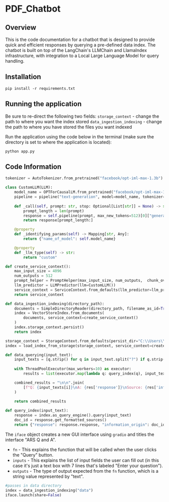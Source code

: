 # PDF_Chatbot

## Overview
This is the code documentation for a chatbot that is designed to provide quick and efficient responses by querying a pre-defined data index. The chatbot is built on top of the LangChain's LLMChain and LlamaIndex infrastructure, with integration to a Local Large Language Model for query handling.

## Installation
`pip install -r requirements.txt`

## Running the application
Be sure to re-direct the following two fields:
`storage_context` - change the path to where you want the index stored
`data_ingestion_indexing` - change the path to where you have stored the files you want indexed

Run the application using the code below in the terminal (make sure the directory is set to where the application is located):

`python app.py`

## Code Information
```python
tokenizer = AutoTokenizer.from_pretrained("facebook/opt-iml-max-1.3b")
```

```python
class CustomLLM(LLM):
    model_name = OPTForCausalLM.from_pretrained("facebook/opt-iml-max-1.3b")
    pipeline = pipeline("text-generation", model=model_name, tokenizer=tokenizer)
    
    def _call(self, prompt: str, stop: Optional[List[str]] = None) -> str:
        prompt_length = len(prompt)
        response = self.pipeline(prompt, max_new_tokens=512)[0]["generated_text"]
        return response[prompt_length:]

    @property
    def _identifying_params(self) -> Mapping[str, Any]:
        return {"name_of_model": self.model_name}

    @property
    def _llm_type(self) -> str:
        return "custom"
```

```python
def create_service_context():
    max_input_size = 4096
    num_outputs = 512
    prompt_helper = PromptHelper(max_input_size, num_outputs,  chunk_overlap_ratio=0.2)
    llm_predictor = LLMPredictor(llm=CustomLLM())
    service_context = ServiceContext.from_defaults(llm_predictor=llm_predictor, prompt_helper=prompt_helper)
    return service_context
```

```python
def data_ingestion_indexing(directory_path):
    documents = SimpleDirectoryReader(directory_path, filename_as_id=True).load_data()
    index = VectorStoreIndex.from_documents(
        documents, service_context=create_service_context()
    )
    index.storage_context.persist()
    return index
```

```python
storage_context = StorageContext.from_defaults(persist_dir="C:\\Users\\M30880\\OneDrive - Noblis\\Documents\\AI Explorers\\R&D\\storage")
index = load_index_from_storage(storage_context, service_context=create_service_context())
```

```python
def data_querying(input_text):
    input_texts = [q.strip() for q in input_text.split("?") if q.strip()]
    
    with ThreadPoolExecutor(max_workers=10) as executor:
        results = list(executor.map(lambda q: query_index(q), input_texts))

    combined_results = "\n\n".join(
        [f"Q: {input_texts[i]}\nA: {res['response']}\nSource: {res['information_origin']}" for i, res in enumerate(results)]
    )
    
    return combined_results
```

```python
def query_index(input_text):
    response = index.as_query_engine().query(input_text)
    doc_id = response.get_formatted_sources()
    return {"response": response.response, "information_origin": doc_id}
```
The `iface` object creates a new GUI interface using `gradio` and titles the interface "ARS Q and A". 
- `fn` - This explains the function that will be called when the user clicks the "Query" button.
- `inputs` - This explains the list of input fields the user can fill out (in this case it's just a text box with 7 lines that's labeled "Enter your question").
- `outputs` - The type of output expected from the `fn` function, which is a string value represented by "text".

```python
#passes in data directory
index = data_ingestion_indexing("data")
iface.launch(share=False)
```











